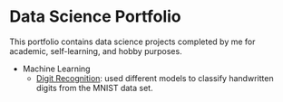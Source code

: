 # Data Science Portfolio

This portfolio contains data science projects completed by me for academic, self-learning, and hobby purposes.

* Machine Learning
  * [Digit Recognition](https://github.com/BrittBroere/data_science_portfolio/blob/master/Handwritten%20digit%20recognition/Digit%20recognition.ipynb): used different models to classify handwritten digits from the MNIST data set.
